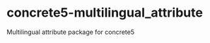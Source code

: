 concrete5-multilingual_attribute
================================

Multilingual attribute package for concrete5
